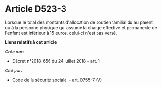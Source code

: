 # Article D523-3

Lorsque le total des montants d'allocation de soutien familial dû au parent ou à la personne physique qui assume la charge
effective et permanente de l'enfant est inférieur à 15 euros, celui-ci n'est pas versé.

**Liens relatifs à cet article**

_Créé par_:

  - Décret n°2018-656 du 24 juillet 2018 - art. 1

_Cité par_:

  - Code de la sécurité sociale. - art. D755-7 (V)
